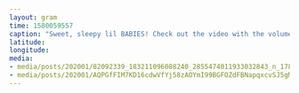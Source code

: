 ```yaml
---
layout: gram
time: 1580059557
caption: "Sweet, sleepy lil BABIES! Check out the video with the volume up to feel the love.❤️"
latitude: 
longitude: 
media:
- media/posts/202001/82092339_183211096088240_2855474011933032843_n_17862314233648131.jpg
- media/posts/202001/AQPGfFIM7KD16cdwVfYj58zAOYmI99BGFOZdFBNapqxcvSJ5gM3fA8xaE86kMp1Nscbefcg4RJf1YoSIH4sCEIFsjrkKQ30hoiiw_17884400398488409.mp4
---
```

